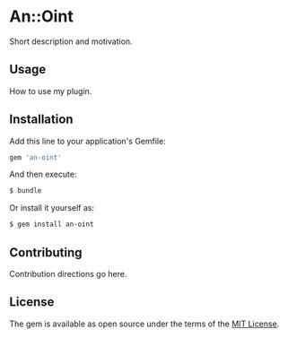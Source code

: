 # An::Oint
Short description and motivation.

## Usage
How to use my plugin.

## Installation
Add this line to your application's Gemfile:

```ruby
gem 'an-oint'
```

And then execute:
```bash
$ bundle
```

Or install it yourself as:
```bash
$ gem install an-oint
```

## Contributing
Contribution directions go here.

## License
The gem is available as open source under the terms of the [MIT License](http://opensource.org/licenses/MIT).
